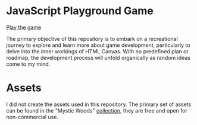 # JavaScript Playground Game

[Play the game](https://kugurerdem.github.io/js-playground-game/)

The primary objective of this repository is to embark on a recreational journey
to explore and learn more about game development, particularly to delve into
the inner workings of HTML Canvas. With no predefined plan or roadmap, the
development process will unfold organically as random ideas come to my mind.

# Assets

I did not create the assets used in this repository. The primary set of assets
can be found in the "Mystic Woods"
[collection](https://game-endeavor.itch.io/mystic-woods), they are free and
open for non-commercial use.
